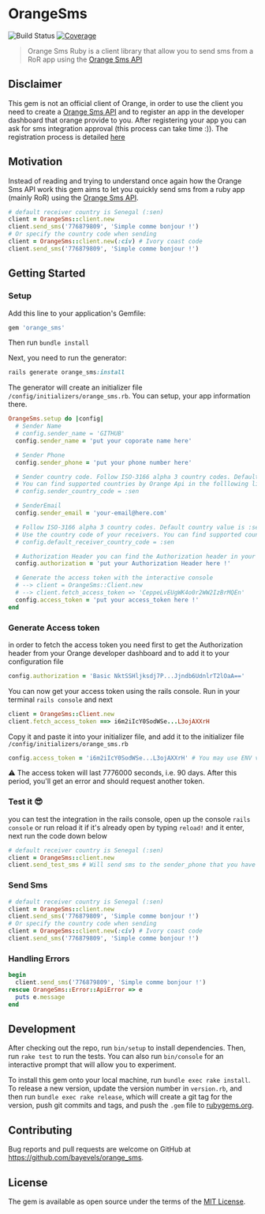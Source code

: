 # OrangeSms
![Build Status](https://travis-ci.com/bayevels/orange-sms-ruby.svg?branch=master)
[![Coverage](https://bayevels.github.io/orange-sms-ruby/badges/coverage_badge_total.svg)](https://bayevels.github.io/orange-sms-ruby/coverage/index.html)
> Orange Sms Ruby is a client library that allow you to send sms from a RoR app using the [Orange Sms API](https://developer.orange.com/apis/sms-sn/overview)

## Disclaimer
This gem is not an official client of Orange, in order to use the client you need to create a [Orange Sms API](https://developer.orange.com/apis/sms-sn/overview) and to register an app in the developer dashboard that orange provide to you. After registering your app you can ask for sms integration approval (this process can take time :)).
The registration process is detailed [here](https://developer.orange.com/apis/sms-sn/overview)
## Motivation
Instead of reading and trying to understand once again how the Orange Sms API work this gem aims to let you quickly send sms from a ruby  app (mainly RoR) using the [Orange Sms API](https://developer.orange.com/apis/sms-sn/overview).

```ruby
# default receiver country is Senegal (:sen)
client = OrangeSms::client.new
client.send_sms('776879809', 'Simple comme bonjour !')
# Or specify the country code when sending
client = OrangeSms::client.new(:civ) # Ivory coast code
client.send_sms('776879809', 'Simple comme bonjour !')
```
## Getting Started

### Setup
Add this line to your application's Gemfile:

```ruby
gem 'orange_sms'
```
Then run `bundle install`

Next, you need to run the generator:

```ruby
rails generate orange_sms:install
```
The generator will create an initializer file `/config/initializers/orange_sms.rb`.
You can setup, your app information there.
```ruby
OrangeSms.setup do |config|
  # Sender Name
  # config.sender_name = 'GITHUB'
  config.sender_name = 'put your coporate name here'

  # Sender Phone
  config.sender_phone = 'put your phone number here'

  # Sender country code. Follow ISO-3166 alpha 3 country codes. Default country value is :sen (Senegal)
  # You can find supported countries by Orange Api in the folllowing link https://developer.orange.com/apis/sms-sn/getting-started
  # config.sender_country_code = :sen

  # SenderEmail
  config.sender_email = 'your-email@here.com'

  # Follow ISO-3166 alpha 3 country codes. Default country value is :sen (Senegal)
  # Use the country code of your receivers. You can find supported countries by Orange Api in the folllowing link https://developer.orange.com/apis/sms-sn/getting-started
  # config.default_receiver_country_code = :sen

  # Authorization Header you can find the Authorization header in your app dashboard https://developer.orange.com/myapps
  config.authorization = 'put your Authorization Header here !' 

  # Generate the access token with the interactive console
  # --> client = OrangeSms::Client.new
  # --> client.fetch_access_token => 'CeppeLvEUgWK4o0r2WW2IzBrMQEn'
  config.access_token = 'put your access_token here !'
end
```
### Generate Access token
in order to fetch the access token you need first to get the Authorization header from your Orange developer dashboard and to add it to your configuration file
```ruby
config.authorization = 'Basic NktSSHljksdj7P...Jjndb6UdnlrT2lOaA==' 
```
You can now get your access token using the rails console. Run in your terminal `rails console` and next
```ruby
client = OrangeSms::Client.new
client.fetch_access_token ==> i6m2iIcY0SodWSe...L3ojAXXrH
```
Copy it and paste it into your initializer file, and add it to the initializer file `/config/initializers/orange_sms.rb`
```ruby
config.access_token = 'i6m2iIcY0SodWSe...L3ojAXXrH' # You may use ENV variables
```
:warning: The access token will last 7776000 seconds, i.e. 90 days. After this period, you'll get an error and should request another token.

### Test it :sunglasses:
you can test the integration in the rails console, open up the console `rails console` or run reload it if it's already open by typing `reload!` and it enter, next run the code down below
```ruby
# default receiver country is Senegal (:sen)
client = OrangeSms::client.new
client.send_test_sms # Will send sms to the sender_phone that you have specified inside `/config/initializers/orange_sms.rb`.
```
### Send Sms
```ruby
# default receiver country is Senegal (:sen)
client = OrangeSms::client.new
client.send_sms('776879809', 'Simple comme bonjour !')
# Or specify the country code when sending
client = OrangeSms::client.new(:civ) # Ivory coast code
client.send_sms('776879809', 'Simple comme bonjour !')
```
### Handling Errors
```ruby
begin
  client.send_sms('776879809', 'Simple comme bonjour !')
rescue OrangeSms::Error::ApiError => e
  puts e.message
end
```
## Development

After checking out the repo, run `bin/setup` to install dependencies. Then, run `rake test` to run the tests. You can also run `bin/console` for an interactive prompt that will allow you to experiment.

To install this gem onto your local machine, run `bundle exec rake install`. To release a new version, update the version number in `version.rb`, and then run `bundle exec rake release`, which will create a git tag for the version, push git commits and tags, and push the `.gem` file to [rubygems.org](https://rubygems.org).

## Contributing

Bug reports and pull requests are welcome on GitHub at https://github.com/bayevels/orange_sms.


## License

The gem is available as open source under the terms of the [MIT License](https://opensource.org/licenses/MIT).
